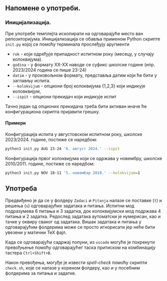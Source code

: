 ## Напомене о употреби. 

### Иницијализација. 

Пре употребе темплејта ископирати на одговарајуће место ван репозиторијума. Иницијализација се обавља применом Python скрипте `init.py` којој се помоћу терминала прослеђују аругменти
 * `rok` - који одређује припадност испитном року (месецу, у случају колоквијума).
 * `godina` - у формату XX-XX наводе се суфикс школске године (нпр. 2023/2024 година се пише 23-24)
 * `datim` - у произвољном формату, представља датим који ће бити у заглављу испита. 
 * `--kolokvijum` - опциони број колоквијума {1,2,3} који индикује коловквијум,
 * `--ispit` - опциони прекидач који индикује испит 

 Тачно један од опционих прекидача треба бити активан иначе ће конфигурациона скрипта пријавити грешку. 

#### Примери 

Конфигурација испита у августовском испитном року, школске 2023/2024. године, постиже се наредбом:

```bash
python3 init.py AUG 23-24 '6. август 2024.' --ispit
```

Конфигурација првог колоквијума који се одржава у новембру, школске 2010/2011. године, постиже се наредбом:

```bash
python3 init.py NOV 10-11 '5. новембар 2010.' --kolokvijum=1
```

## Употреба 

Предвиђено је да се у фолдеру `Zadaci` и `Pitanja` налазе се поставке (`t`) и решења (`s`) одговарајућих задатака и питања. 
Испитни мод подразумева 6 питања и 3 задатка, док колоквијумски мод подржава 4 питања и 2 задатка. Редослед задатака 
аутоматски је нумерисан, као и тачке у оквиру сваког од задатака. Вишак задатака и питања у одговарајућим фолдерима може 
се просто игнорисати јер неће бити увезени у матични TeX фајл.

Када се одговарајући садржај попуни, из `vscode` могуће је покренути превођњење помоћу одговарајућег таска притиском на комбинацију тастера `Ctrl+Shift+B`.   

Након превођења, могуђе је извести *spell-check* помоћу скрипти `check.sh`, које се налазе у кореном фолдеру, као и у посебним фолдерима за 
питања и задатке. 